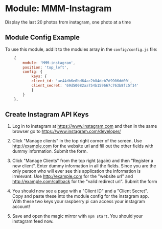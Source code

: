 # Module: MMM-Instagram

Display the last 20 photos from instagram, one photo at a time

## Module Config Example

To use this module, add it to the modules array in the `config/config.js` file:
```javascript
	{
		module: 'MMM-instagram',
		position: 'top_left',
		config: {
			keys: {
			client_id: 'ae44db6e0bd64ac2b84deb7d9906dd00',
			client_secret: '69d50082aa754b159667c763b8fc5f14'
			}
		}
	},
```

## Create Instagram API Keys

1) Log in to instagram at https://www.instagram.com and then in the same browser go to https://www.instagram.com/developer/

2) Click "Manage clients" in the top right corner of the screen. Use http://example.com for the website url and fill out the other fields with dummy information. Submit the form.

3) Click "Manage Clients" from the top right (again) and then "Register a new client". Enter dummy information in all the fields. Since you are the only person who will ever see this application the information is irrelevant. Use http://example.com for the "website url" and http://example.com/callback for the "valid redirect url". Submit the form

4) You should now see a page with a "Client ID" and a "Client Secret". Copy and paste these into the module config for the instagram app. With these two keys your raspberry pi can access your instagram account!

5) Save and open the magic mirror with `npm start`. You should your instagram feed now.
